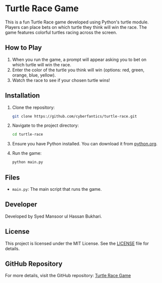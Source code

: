 # Turtle Race Game

This is a fun Turtle Race game developed using Python's turtle module. Players can place bets on which turtle they think will win the race. The game features colorful turtles racing across the screen.

## How to Play

1. When you run the game, a prompt will appear asking you to bet on which turtle will win the race.
2. Enter the color of the turtle you think will win (options: red, green, orange, blue, yellow).
3. Watch the race to see if your chosen turtle wins!

## Installation

1. Clone the repository:
    ```bash
    git clone https://github.com/cyberfantics/turtle-race.git
    ```
2. Navigate to the project directory:
    ```bash
    cd turtle-race
    ```
3. Ensure you have Python installed. You can download it from [python.org](https://www.python.org/).

4. Run the game:
    ```bash
    python main.py
    ```

## Files

- `main.py`: The main script that runs the game.

## Developer

Developed by Syed Mansoor ul Hassan Bukhari.

## License

This project is licensed under the MIT License. See the [LICENSE](LICENSE) file for details.

## GitHub Repository

For more details, visit the GitHub repository: [Turtle Race Game](https://github.com/cyberfantics/turtle-race)
